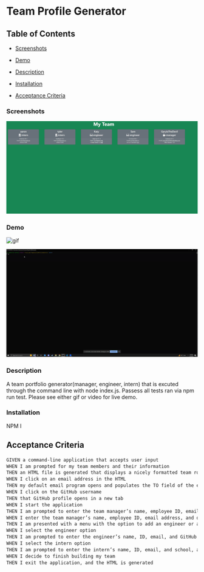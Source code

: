 #  Team Profile Generator
## Table of Contents
* [Screenshots](#Screenshots)

* [Demo](#Demo)

* [Description](#Description)

* [Installation](#Installation)

* [Acceptance Criteria](#Acceptance-Criteria)

### Screenshots

![image](https://github.com/AaronVenema/teamProfileGenerator/blob/main/demo/teamProfileGenerator.jpg)

### Demo

![gif](https://github.com/AaronVenema/teamProfileGenerator/blob/main/demo/demoGif.gif) </br>


![gif](https://github.com/AaronVenema/teamProfileGenerator/blob/main/demo/demoTestGif.gif) </br>

### Description
A team portfolio generator(manager, engineer, intern) that is excuted through the command line with node index.js. Passess all tests ran via npm run test. Please see either gif or video for live demo.  

### Installation
NPM I 



## Acceptance Criteria

```md
GIVEN a command-line application that accepts user input
WHEN I am prompted for my team members and their information
THEN an HTML file is generated that displays a nicely formatted team roster based on user input
WHEN I click on an email address in the HTML
THEN my default email program opens and populates the TO field of the email with the address
WHEN I click on the GitHub username
THEN that GitHub profile opens in a new tab
WHEN I start the application
THEN I am prompted to enter the team manager’s name, employee ID, email address, and office number
WHEN I enter the team manager’s name, employee ID, email address, and office number
THEN I am presented with a menu with the option to add an engineer or an intern or to finish building my team
WHEN I select the engineer option
THEN I am prompted to enter the engineer’s name, ID, email, and GitHub username, and I am taken back to the menu
WHEN I select the intern option
THEN I am prompted to enter the intern’s name, ID, email, and school, and I am taken back to the menu
WHEN I decide to finish building my team
THEN I exit the application, and the HTML is generated
```

